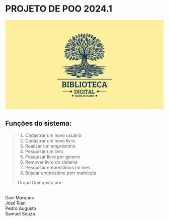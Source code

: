 PROJETO DE POO 2024.1
===================== 

<img src="./imgs/biblioteca.png">
<h2>Funções do sistema:</h2>

>1. Cadastrar um novo usuário
>2. Cadastrar um novo livro
>3. Realizar um empréstimo
>4. Pesquisar um livro
>5. Pesquisar livro por genero
>6. Remover livro do sistema
>7. Pesquisar emprestimos no mes
>8. Buscar emprestimo porr matricula
>
> 
>Grupo Composto por:
<br>
Davi Marques<br>
José Rian<br>
Pedro Augusto<br>
Samuel Souza